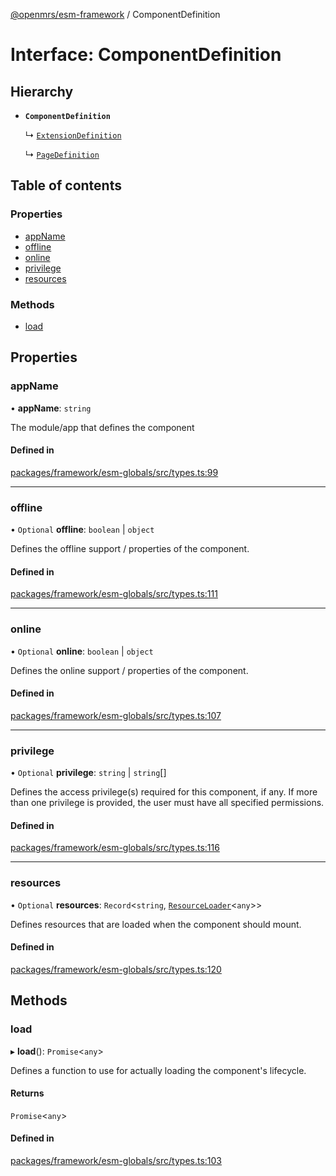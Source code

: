 [@openmrs/esm-framework](../API.md) / ComponentDefinition

# Interface: ComponentDefinition

## Hierarchy

- **`ComponentDefinition`**

  ↳ [`ExtensionDefinition`](ExtensionDefinition.md)

  ↳ [`PageDefinition`](PageDefinition.md)

## Table of contents

### Properties

- [appName](ComponentDefinition.md#appname)
- [offline](ComponentDefinition.md#offline)
- [online](ComponentDefinition.md#online)
- [privilege](ComponentDefinition.md#privilege)
- [resources](ComponentDefinition.md#resources)

### Methods

- [load](ComponentDefinition.md#load)

## Properties

### appName

• **appName**: `string`

The module/app that defines the component

#### Defined in

[packages/framework/esm-globals/src/types.ts:99](https://github.com/openmrs/openmrs-esm-core/blob/master/packages/framework/esm-globals/src/types.ts#L99)

___

### offline

• `Optional` **offline**: `boolean` \| `object`

Defines the offline support / properties of the component.

#### Defined in

[packages/framework/esm-globals/src/types.ts:111](https://github.com/openmrs/openmrs-esm-core/blob/master/packages/framework/esm-globals/src/types.ts#L111)

___

### online

• `Optional` **online**: `boolean` \| `object`

Defines the online support / properties of the component.

#### Defined in

[packages/framework/esm-globals/src/types.ts:107](https://github.com/openmrs/openmrs-esm-core/blob/master/packages/framework/esm-globals/src/types.ts#L107)

___

### privilege

• `Optional` **privilege**: `string` \| `string`[]

Defines the access privilege(s) required for this component, if any.
If more than one privilege is provided, the user must have all specified permissions.

#### Defined in

[packages/framework/esm-globals/src/types.ts:116](https://github.com/openmrs/openmrs-esm-core/blob/master/packages/framework/esm-globals/src/types.ts#L116)

___

### resources

• `Optional` **resources**: `Record`<`string`, [`ResourceLoader`](ResourceLoader.md)<`any`\>\>

Defines resources that are loaded when the component should mount.

#### Defined in

[packages/framework/esm-globals/src/types.ts:120](https://github.com/openmrs/openmrs-esm-core/blob/master/packages/framework/esm-globals/src/types.ts#L120)

## Methods

### load

▸ **load**(): `Promise`<`any`\>

Defines a function to use for actually loading the component's lifecycle.

#### Returns

`Promise`<`any`\>

#### Defined in

[packages/framework/esm-globals/src/types.ts:103](https://github.com/openmrs/openmrs-esm-core/blob/master/packages/framework/esm-globals/src/types.ts#L103)
